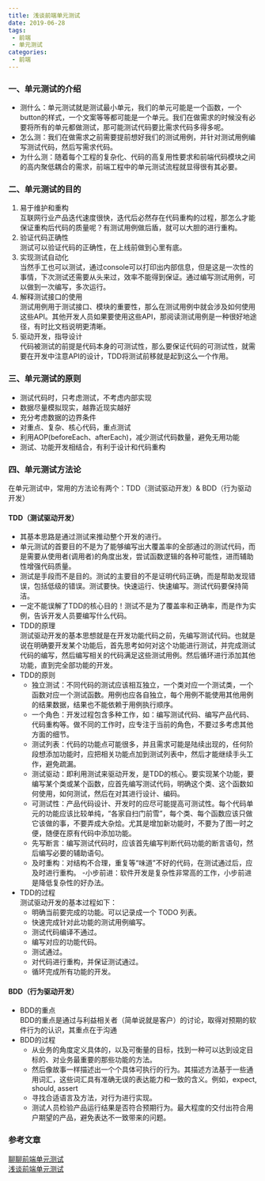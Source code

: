 ```yaml
---
title: 浅谈前端单元测试
date: 2019-06-28
tags: 
 - 前端
 - 单元测试
categories:
 - 前端
---
```


### 一、单元测试的介绍

- 测什么：单元测试就是测试最小单元，我们的单元可能是一个函数，一个button的样式，一个文案等等都可能是一个单元。我们在做需求的时候没有必要将所有的单元都做测试，那可能测试代码要比需求代码多得多呢。
- 怎么测：我们在做需求之前需要提前想好我们的测试用例，并针对测试用例编写测试代码，然后写需求代码。
- 为什么测：随着每个工程的复杂化、代码的高复用性要求和前端代码模块之间的高内聚低耦合的需求，前端工程中的单元测试流程就显得很有其必要。

### 二、单元测试的目的

1. 易于维护和重构  
互联网行业产品迭代速度很快，迭代后必然存在代码重构的过程，那怎么才能保证重构后代码的质量呢？有测试用例做后盾，就可以大胆的进行重构。
2. 验证代码正确性  
测试可以验证代码的正确性，在上线前做到心里有底。
3. 实现测试自动化  
当然手工也可以测试，通过console可以打印出内部信息，但是这是一次性的事情，下次测试还需要从头来过，效率不能得到保证。通过编写测试用例，可以做到一次编写，多次运行。
4. 解释测试接口的使用  
测试用例用于测试接口、模块的重要性，那么在测试用例中就会涉及如何使用这些API。其他开发人员如果要使用这些API，那阅读测试用例是一种很好地途径，有时比文档说明更清晰。
5. 驱动开发，指导设计  
代码被测试的前提是代码本身的可测试性，那么要保证代码的可测试性，就需要在开发中注意API的设计，TDD将测试前移就是起到这么一个作用。

### 三、单元测试的原则

- 测试代码时，只考虑测试，不考虑内部实现
- 数据尽量模拟现实，越靠近现实越好
- 充分考虑数据的边界条件
- 对重点、复杂、核心代码，重点测试
- 利用AOP(beforeEach、afterEach)，减少测试代码数量，避免无用功能
- 测试、功能开发相结合，有利于设计和代码重构

### 四、单元测试方法论
在单元测试中，常用的方法论有两个：TDD（测试驱动开发）& BDD（行为驱动开发）

#### TDD（测试驱动开发）

- 其基本思路是通过测试来推动整个开发的进行。
- 单元测试的首要目的不是为了能够编写出大覆盖率的全部通过的测试代码，而是需要从使用者(调用者)的角度出发，尝试函数逻辑的各种可能性，进而辅助性增强代码质量。
- 测试是手段而不是目的。测试的主要目的不是证明代码正确，而是帮助发现错误，包括低级的错误。测试要快。快速运行、快速编写。测试代码要保持简洁。
- 一定不能误解了TDD的核心目的！测试不是为了覆盖率和正确率，而是作为实例，告诉开发人员要编写什么代码。  
- TDD的原理  
测试驱动开发的基本思想就是在开发功能代码之前，先编写测试代码。也就是说在明确要开发某个功能后，首先思考如何对这个功能进行测试，并完成测试代码的编写，然后编写相关的代码满足这些测试用例。然后循环进行添加其他功能，直到完全部功能的开发。
- TDD的原则  
  - 独立测试：不同代码的测试应该相互独立，一个类对应一个测试类，一个函数对应一个测试函数。用例也应各自独立，每个用例不能使用其他用例的结果数据，结果也不能依赖于用例执行顺序。
  - 一个角色：开发过程包含多种工作，如：编写测试代码、编写产品代码、代码重构等。做不同的工作时，应专注于当前的角色，不要过多考虑其他方面的细节。
  - 测试列表：代码的功能点可能很多，并且需求可能是陆续出现的，任何阶段想添加功能时，应把相关功能点加到测试列表中，然后才能继续手头工作，避免疏漏。
  - 测试驱动：即利用测试来驱动开发，是TDD的核心。要实现某个功能，要编写某个类或某个函数，应首先编写测试代码，明确这个类、这个函数如何使用，如何测试，然后在对其进行设计、编码。
  - 可测试性：产品代码设计、开发时的应尽可能提高可测试性。每个代码单元的功能应该比较单纯，“各家自扫门前雪”，每个类、每个函数应该只做它该做的事，不要弄成大杂烩。尤其是增加新功能时，不要为了图一时之便，随便在原有代码中添加功能。
  - 先写断言：编写测试代码时，应该首先编写判断代码功能的断言语句，然后编写必要的辅助语句。
  - 及时重构：对结构不合理，重复等“味道”不好的代码，在测试通过后，应及时进行重构。
  -小步前进：软件开发是复杂性非常高的工作，小步前进是降低复杂性的好办法。
- TDD的过程  
  测试驱动开发的基本过程如下：
  - 明确当前要完成的功能。可以记录成一个 TODO 列表。
  - 快速完成针对此功能的测试用例编写。
  - 测试代码编译不通过。
  - 编写对应的功能代码。
  - 测试通过。
  - 对代码进行重构，并保证测试通过。
  - 循环完成所有功能的开发。

#### BDD（行为驱动开发）

- BDD的重点  
  BDD的重点是通过与利益相关者（简单说就是客户）的讨论，取得对预期的软件行为的认识，其重点在于沟通
- BDD的过程
  - 从业务的角度定义具体的，以及可衡量的目标，找到一种可以达到设定目标的、对业务最重要的那些功能的方法。
  - 然后像故事一样描述出一个个具体可执行的行为。其描述方法基于一些通用词汇，这些词汇具有准确无误的表达能力和一致的含义。例如，expect, should, assert
  - 寻找合适语言及方法，对行为进行实现。
  - 测试人员检验产品运行结果是否符合预期行为。最大程度的交付出符合用户期望的产品，避免表达不一致带来的问题。

### 参考文章

[聊聊前端单元测试](https://www.jianshu.com/p/d99dcc4d9448)  
[浅谈前端单元测试](https://yq.aliyun.com/articles/610101)